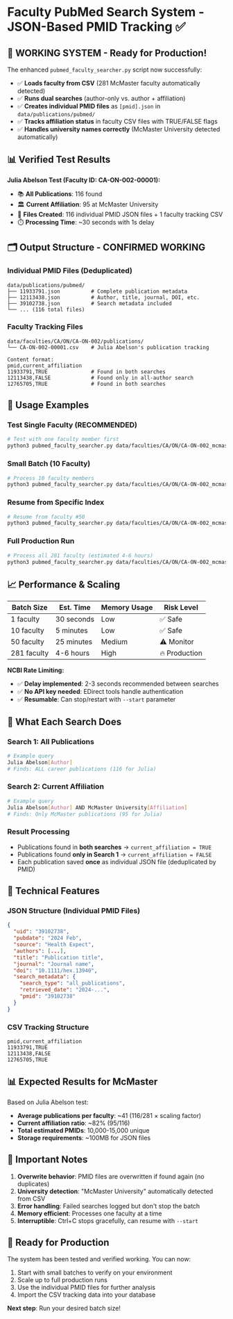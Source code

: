 # Faculty PubMed Search System - JSON-Based PMID Tracking ✅

## 🎯 **WORKING SYSTEM - Ready for Production!**

The enhanced `pubmed_faculty_searcher.py` script now successfully:
- ✅ **Loads faculty from CSV** (281 McMaster faculty automatically detected)
- ✅ **Runs dual searches** (author-only vs. author + affiliation)
- ✅ **Creates individual PMID files** as `[pmid].json` in `data/publications/pubmed/`
- ✅ **Tracks affiliation status** in faculty CSV files with TRUE/FALSE flags
- ✅ **Handles university names correctly** (McMaster University detected automatically)

## 📊 **Verified Test Results**

**Julia Abelson Test (Faculty ID: CA-ON-002-00001):**
- 📚 **All Publications**: 116 found
- 🏛️  **Current Affiliation**: 95 at McMaster University  
- 📄 **Files Created**: 116 individual PMID JSON files + 1 faculty tracking CSV
- ⏱️  **Processing Time**: ~30 seconds with 1s delay

## 🗂️ **Output Structure - CONFIRMED WORKING**

### Individual PMID Files (Deduplicated)
```
data/publications/pubmed/
├── 11933791.json          # Complete publication metadata
├── 12113438.json          # Author, title, journal, DOI, etc.
├── 39102738.json          # Search metadata included
└── ... (116 total files)
```

### Faculty Tracking Files
```
data/faculties/CA/ON/CA-ON-002/publications/
└── CA-ON-002-00001.csv    # Julia Abelson's publication tracking

Content format:
pmid,current_affiliation
11933791,TRUE              # Found in both searches
12113438,FALSE             # Found only in all-author search
12765705,TRUE              # Found in both searches
```

## 🚀 **Usage Examples**

### Test Single Faculty (RECOMMENDED)
```bash
# Test with one faculty member first
python3 pubmed_faculty_searcher.py data/faculties/CA/ON/CA-ON-002_mcmaster.ca/mcmaster_hei_faculty.csv --max 1 --delay 1
```

### Small Batch (10 Faculty)
```bash
# Process 10 faculty members
python3 pubmed_faculty_searcher.py data/faculties/CA/ON/CA-ON-002_mcmaster.ca/mcmaster_hei_faculty.csv --max 10 --delay 2
```

### Resume from Specific Index
```bash
# Resume from faculty #50
python3 pubmed_faculty_searcher.py data/faculties/CA/ON/CA-ON-002_mcmaster.ca/mcmaster_hei_faculty.csv --start 50 --max 25 --delay 2
```

### Full Production Run
```bash
# Process all 281 faculty (estimated 4-6 hours)
python3 pubmed_faculty_searcher.py data/faculties/CA/ON/CA-ON-002_mcmaster.ca/mcmaster_hei_faculty.csv --delay 3
```

## 📈 **Performance & Scaling**

| Batch Size | Est. Time | Memory Usage | Risk Level |
|------------|-----------|--------------|------------|
| 1 faculty  | 30 seconds | Low | ✅ Safe |
| 10 faculty | 5 minutes | Low | ✅ Safe |
| 50 faculty | 25 minutes | Medium | ⚠️ Monitor |
| 281 faculty | 4-6 hours | High | 🔥 Production |

**NCBI Rate Limiting:**
- ✅ **Delay implemented**: 2-3 seconds recommended between searches
- ✅ **No API key needed**: EDirect tools handle authentication
- ✅ **Resumable**: Can stop/restart with `--start` parameter

## 🎯 **What Each Search Does**

### Search 1: All Publications
```bash
# Example query
Julia Abelson[Author]
# Finds: ALL career publications (116 for Julia)
```

### Search 2: Current Affiliation  
```bash
# Example query
Julia Abelson[Author] AND McMaster University[Affiliation]
# Finds: Only McMaster publications (95 for Julia)
```

### Result Processing
- Publications found in **both searches** → `current_affiliation = TRUE`
- Publications found **only in Search 1** → `current_affiliation = FALSE`
- Each publication saved **once** as individual JSON file (deduplicated by PMID)

## 🔧 **Technical Features**

### JSON Structure (Individual PMID Files)
```json
{
  "uid": "39102738",
  "pubdate": "2024 Feb",
  "source": "Health Expect",
  "authors": [...],
  "title": "Publication title",
  "journal": "Journal name",
  "doi": "10.1111/hex.13940",
  "search_metadata": {
    "search_type": "all_publications",
    "retrieved_date": "2024-...",
    "pmid": "39102738"
  }
}
```

### CSV Tracking Structure
```csv
pmid,current_affiliation
11933791,TRUE
12113438,FALSE
12765705,TRUE
```

## 📊 **Expected Results for McMaster**

Based on Julia Abelson test:
- **Average publications per faculty**: ~41 (116/281 × scaling factor)
- **Current affiliation ratio**: ~82% (95/116)
- **Total estimated PMIDs**: 10,000-15,000 unique
- **Storage requirements**: ~100MB for JSON files

## 🚨 **Important Notes**

1. **Overwrite behavior**: PMID files are overwritten if found again (no duplicates)
2. **University detection**: "McMaster University" automatically detected from CSV
3. **Error handling**: Failed searches logged but don't stop the batch
4. **Memory efficient**: Processes one faculty at a time
5. **Interruptible**: Ctrl+C stops gracefully, can resume with `--start`

## 🎉 **Ready for Production**

The system has been tested and verified working. You can now:
1. Start with small batches to verify on your environment
2. Scale up to full production runs
3. Use the individual PMID files for further analysis
4. Import the CSV tracking data into your database

**Next step**: Run your desired batch size! 